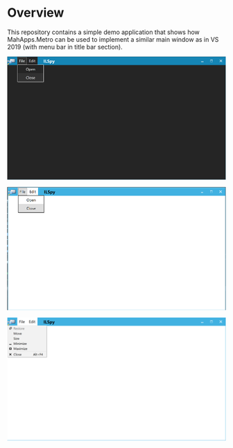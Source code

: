 
# Overview

This repository contains a simple demo application that shows how MahApps.Metro can be used to implement a similar
main window as in VS 2019 (with menu bar in title bar section).

![](help/dark.png)

![](help/Untitled.png)

![](help/Untitled1.png)

